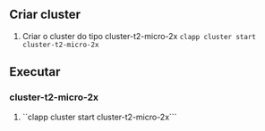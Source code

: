 


## Criar cluster

1. Criar o cluster do tipo cluster-t2-micro-2x ```clapp cluster start cluster-t2-micro-2x```



## Executar


### cluster-t2-micro-2x
1. ``clapp cluster start cluster-t2-micro-2x```